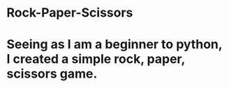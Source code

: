 # Rock-Paper-Scissors
# Seeing as I am a beginner to python, I created a simple rock, paper, scissors game.
